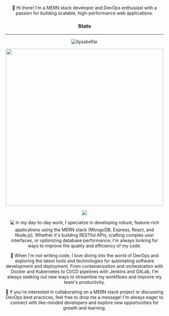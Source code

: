 <p align="center">
👋 Hi there! I'm a MERN stack developer and DevOps enthusiast with a passion for building scalable, high-performance web applications.</p>

### <p align="center">Stats</p>

-----

<p><p align="center"> <img src="https://github-readme-streak-stats.herokuapp.com/?user=ilyasbelfar&hide_border=true&background=2E343E&stroke=393e48&ring=CD0952&fire=CD0952&currStreakNum=C0C6DB&sideNums=C0C6DB&currStreakLabel=CD0952&sideLabels=C0C6DB&dates=586069" alt="ilyasbelfar" /></p>

<p align="center"> <img width=500vw src="https://github-stats-alpha.vercel.app/api?username=ilyasbelfar&cc=2E343E&tc=fff&ic=CD0952&bc=2E343E"/> </p>

<p align="center"> <img src="https://komarev.com/ghpvc/?username=ilyasbelfar&color=CD0952"/> </p>


<p align="center">
💻 In my day-to-day work, I specialize in developing robust, feature-rich applications using the MERN stack (MongoDB, Express, React, and Node.js). Whether it's building RESTful APIs, crafting complex user interfaces, or optimizing database performance, I'm always looking for ways to improve the quality and efficiency of my code.
</p>
<p align="center">
🚀 When I'm not writing code, I love diving into the world of DevOps and exploring the latest tools and technologies for automating software development and deployment. From containerization and orchestration with Docker and Kubernetes to CI/CD pipelines with Jenkins and GitLab, I'm always seeking out new ways to streamline my workflows and improve my team's productivity.
</p>
<p align="center">
🌟 If you're interested in collaborating on a MERN stack project or discussing DevOps best practices, feel free to drop me a message! I'm always eager to connect with like-minded developers and explore new opportunities for growth and learning.
</p>
